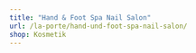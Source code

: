 ```yaml
---
title: "Hand & Foot Spa Nail Salon"
url: /la-porte/hand-und-foot-spa-nail-salon/
shop: Kosmetik
---
```

